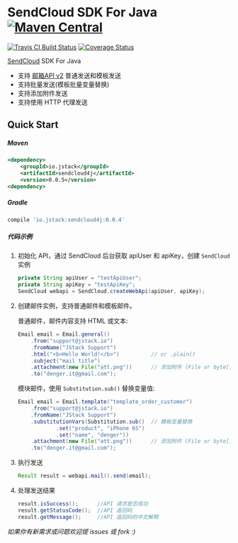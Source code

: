 # SendCloud SDK For Java [![Maven Central](https://maven-badges.herokuapp.com/maven-central/io.jstack/sendcloud4j/badge.svg?style=flat)](https://maven-badges.herokuapp.com/maven-central/io.jstack/sendcloud4j)

[![Travis CI Build Status](https://travis-ci.org/denger/sendcloud4j.svg)](https://travis-ci.org/denger/sendcloud4j)
[![Coverage Status](https://coveralls.io/repos/denger/sendcloud4j/badge.svg?branch=master&service=github)](https://coveralls.io/github/denger/sendcloud4j?branch=master)


[SendCloud](http://sendcloud.sohu.com) SDK For Java

* 支持 [邮箱API v2](http://sendcloud.sohu.com/doc/email_v2/send_email/#_2) 普通发送和模板发送
* 支持批量发送(模板批量变量替换)
* 支持添加附件发送
* 支持使用 HTTP 代理发送



## Quick Start

##### Maven

```xml
<dependency>
	<groupId>io.jstack</groupId>
	<artifactId>sendcloud4j</artifactId>
	<version>0.0.5</version>
<dependency>
```

##### Gradle

```groovy
compile 'io.jstack:sendcloud4j:0.0.4'
```

##### 代码示例

1. 初始化 API，通过 SendCloud 后台获取 apiUser 和 apiKey，创建 `SendCloud` 实例
    ```java
    private String apiUser = "testApiUser";
    private String apiKey = "testApiKey";
    SendCloud webapi = SendCloud.createWebApi(apiUser, apiKey);
    ```

1. 创建邮件实例，支持普通邮件和模板邮件。

   普通邮件，邮件内容支持 HTML 或文本:
    ```java
    Email email = Email.general()
        .from("support@jstack.io")
        .fromName("JStack Support")
        .html("<b>Hello World!</b>")          // or .plain()
        .subject("mail title")
        .attachment(new File("att.png"))      // 添加附件 (File or byte[])
        .to("denger.it@gmail.com");
    ```
    模块邮件，使用 `Substitution.sub()` 替换变量值:
    ```java
    Email email = Email.template("template_order_customer")
        .from("support@jstack.io")
        .fromName("JStack Support")
        .substitutionVars(Substitution.sub()  // 模板变量替换
                .set("product", "iPhone 6S")
                .set("name", "denger"))
        .attachment(new File("att.png"))      // 添加附件 (File or byte[])
        .to("denger.it@gmail.com");
    ```

1. 执行发送
    ```java
    Result result = webapi.mail().send(email);
    ```

1. 处理发送结果
    ```java
    result.isSuccess();      //API 请求是否成功
    result.getStatusCode();  //API 返回码
    result.getMessage();     //API 返回码的中文解释
    ```

*如果你有新需求或问题欢迎提 issues 或 fork :)*

